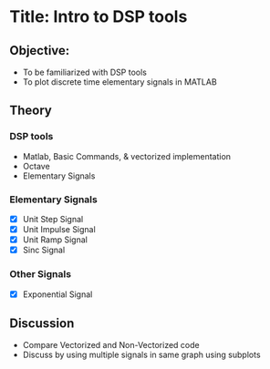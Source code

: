 # Title: Intro to DSP tools

## Objective:
- To be familiarized with DSP tools
- To plot discrete time elementary signals in MATLAB

## Theory

### DSP tools 
- Matlab, Basic Commands, & vectorized implementation
- Octave
- Elementary Signals

### Elementary Signals 
- [X] Unit Step Signal
- [X] Unit Impulse Signal
- [X] Unit Ramp Signal
- [X] Sinc Signal

### Other Signals
- [X] Exponential Signal

## Discussion
- Compare Vectorized and Non-Vectorized code 
- Discuss by using multiple signals in same graph using subplots